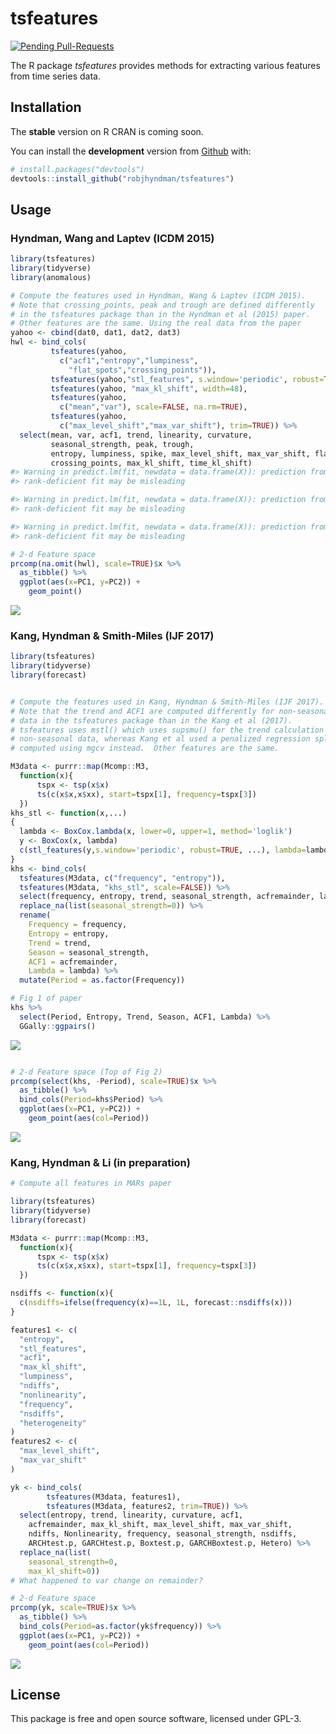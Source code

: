 
<!-- README.md is generated from README.Rmd. Please edit that file -->
tsfeatures
==========

[![Pending Pull-Requests](http://githubbadges.herokuapp.com/robjhyndman/tsfeatures/pulls.svg?style=flat)](https://github.com/robjhyndman/tsfeatures/pulls)

The R package *tsfeatures* provides methods for extracting various features from time series data.

Installation
------------

The **stable** version on R CRAN is coming soon.

You can install the **development** version from [Github](https://github.com/robjhyndman/tsfeatures) with:

``` r
# install.packages("devtools")
devtools::install_github("robjhyndman/tsfeatures")
```

Usage
-----

### Hyndman, Wang and Laptev (ICDM 2015)

``` r
library(tsfeatures)
library(tidyverse)
library(anomalous)

# Compute the features used in Hyndman, Wang & Laptev (ICDM 2015).
# Note that crossing_points, peak and trough are defined differently 
# in the tsfeatures package than in the Hyndman et al (2015) paper. 
# Other features are the same. Using the real data from the paper
yahoo <- cbind(dat0, dat1, dat2, dat3)
hwl <- bind_cols(
         tsfeatures(yahoo,
           c("acf1","entropy","lumpiness",
             "flat_spots","crossing_points")),
         tsfeatures(yahoo,"stl_features", s.window='periodic', robust=TRUE),
         tsfeatures(yahoo, "max_kl_shift", width=48),
         tsfeatures(yahoo,
           c("mean","var"), scale=FALSE, na.rm=TRUE),
         tsfeatures(yahoo,
           c("max_level_shift","max_var_shift"), trim=TRUE)) %>%
  select(mean, var, acf1, trend, linearity, curvature, 
         seasonal_strength, peak, trough,
         entropy, lumpiness, spike, max_level_shift, max_var_shift, flat_spots,
         crossing_points, max_kl_shift, time_kl_shift)
#> Warning in predict.lm(fit, newdata = data.frame(X)): prediction from a
#> rank-deficient fit may be misleading

#> Warning in predict.lm(fit, newdata = data.frame(X)): prediction from a
#> rank-deficient fit may be misleading

#> Warning in predict.lm(fit, newdata = data.frame(X)): prediction from a
#> rank-deficient fit may be misleading
```

``` r
# 2-d Feature space
prcomp(na.omit(hwl), scale=TRUE)$x %>% 
  as_tibble() %>%
  ggplot(aes(x=PC1, y=PC2)) +
    geom_point()
```

![](READMEfigs/yahoo2-1.png)

### Kang, Hyndman & Smith-Miles (IJF 2017)

``` r
library(tsfeatures)
library(tidyverse)
library(forecast)


# Compute the features used in Kang, Hyndman & Smith-Miles (IJF 2017).
# Note that the trend and ACF1 are computed differently for non-seasonal
# data in the tsfeatures package than in the Kang et al (2017). 
# tsfeatures uses mstl() which uses supsmu() for the trend calculation with 
# non-seasonal data, whereas Kang et al used a penalized regression spline
# computed using mgcv instead.  Other features are the same.

M3data <- purrr::map(Mcomp::M3, 
  function(x){
      tspx <- tsp(x$x)
      ts(c(x$x,x$xx), start=tspx[1], frequency=tspx[3])
  })
khs_stl <- function(x,...)
{
  lambda <- BoxCox.lambda(x, lower=0, upper=1, method='loglik')
  y <- BoxCox(x, lambda)
  c(stl_features(y,s.window='periodic', robust=TRUE, ...), lambda=lambda)
}
khs <- bind_cols(
  tsfeatures(M3data, c("frequency", "entropy")),
  tsfeatures(M3data, "khs_stl", scale=FALSE)) %>% 
  select(frequency, entropy, trend, seasonal_strength, acfremainder, lambda) %>%
  replace_na(list(seasonal_strength=0)) %>%
  rename(
    Frequency = frequency,
    Entropy = entropy,
    Trend = trend,
    Season = seasonal_strength,
    ACF1 = acfremainder,
    Lambda = lambda) %>%
  mutate(Period = as.factor(Frequency))
```

``` r
# Fig 1 of paper
khs %>% 
  select(Period, Entropy, Trend, Season, ACF1, Lambda) %>%
  GGally::ggpairs()
```

![](READMEfigs/ijf2017graphs-1.png)

``` r

# 2-d Feature space (Top of Fig 2)
prcomp(select(khs, -Period), scale=TRUE)$x %>%
  as_tibble() %>%
  bind_cols(Period=khs$Period) %>%
  ggplot(aes(x=PC1, y=PC2)) +
    geom_point(aes(col=Period))
```

![](READMEfigs/ijf2017graphs-2.png)

### Kang, Hyndman & Li (in preparation)

``` r
# Compute all features in MARs paper

library(tsfeatures)
library(tidyverse)
library(forecast)

M3data <- purrr::map(Mcomp::M3, 
  function(x){
      tspx <- tsp(x$x)
      ts(c(x$x,x$xx), start=tspx[1], frequency=tspx[3])
  })

nsdiffs <- function(x){
  c(nsdiffs=ifelse(frequency(x)==1L, 1L, forecast::nsdiffs(x)))
}

features1 <- c(
  "entropy",
  "stl_features",
  "acf1",
  "max_kl_shift",
  "lumpiness",
  "ndiffs",
  "nonlinearity",
  "frequency",
  "nsdiffs",
  "heterogeneity"
)
features2 <- c(  
  "max_level_shift",
  "max_var_shift"
)

yk <- bind_cols(
        tsfeatures(M3data, features1),
        tsfeatures(M3data, features2, trim=TRUE)) %>% 
  select(entropy, trend, linearity, curvature, acf1,
    acfremainder, max_kl_shift, max_level_shift, max_var_shift, 
    ndiffs, Nonlinearity, frequency, seasonal_strength, nsdiffs,
    ARCHtest.p, GARCHtest.p, Boxtest.p, GARCHBoxtest.p, Hetero) %>%
  replace_na(list(
    seasonal_strength=0,
    max_kl_shift=0))
# What happened to var change on remainder?
```

``` r
# 2-d Feature space
prcomp(yk, scale=TRUE)$x %>%
  as_tibble() %>%
  bind_cols(Period=as.factor(yk$frequency)) %>%
  ggplot(aes(x=PC1, y=PC2)) +
    geom_point(aes(col=Period))
```

![](READMEfigs/marsgraphs-1.png)

License
-------

This package is free and open source software, licensed under GPL-3.
